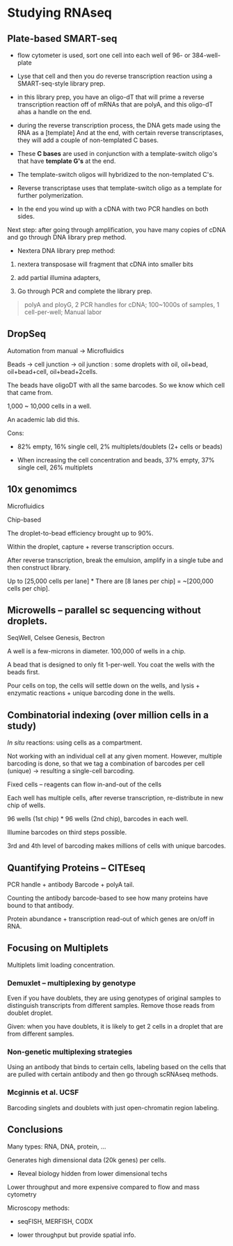 # Studying RNAseq
## Plate-based SMART-seq

- flow cytometer is used, sort one cell into each well of 96- or 384-well-plate

- Lyse that cell and then you do reverse transcription reaction using a SMART-seq-style library prep.

- in this library prep, you have an oligo-dT that will prime a reverse transcription reaction off of mRNAs that are polyA, and this oligo-dT ahas a handle on the end.

- during the reverse transcription process, the DNA gets made using the RNA as a [template] And at the end, with certain reverse transcriptases, they will add a couple of non-templated C bases.

- These **C bases** are used in conjunction with a template-switch oligo's that have **template G's** at the end.

- The template-switch oligos will hybridized to the non-templated C's.

- Reverse transcriptase uses that template-switch oligo as a template for further polymerization.

- In the end you wind up with a cDNA with two PCR handles on both sides.

Next step: after going through amplification, you have many copies of cDNA and go through DNA library prep method.

- Nextera DNA library prep method: 

1. nextera transposase will fragment that cDNA into smaller bits

2. add partial illumina adapters, 

3. Go through PCR and complete the library prep.

> polyA and ployG, 2 PCR handles for cDNA; 100~1000s of samples, 1 cell-per-well; Manual labor

## DropSeq
Automation from manual -> Microfluidics

Beads -> cell junction -> oil junction : some droplets with oil, oil+bead, oil+bead+cell, oil+bead+2cells.

The beads have oligoDT with all the same barcodes. So we know which cell that came from.

1,000 ~ 10,000 cells in a well.

An academic lab did this.

Cons: 

-	82% empty, 16% single cell, 2% multiplets/doublets (2+ cells or beads)

-	When increasing the cell concentration and beads, 37% empty, 37% single cell, 26% multiplets

## 10x genomimcs
Microfluidics

Chip-based

The droplet-to-bead efficiency brought up to 90%.

Within the droplet, capture + reverse transcription occurs.

After reverse transcription, break the emulsion, amplify in a single tube and then construct library.

Up to [25,000 cells per lane] * There are [8 lanes per chip] = ~[200,000 cells per chip].

## Microwells – parallel sc sequencing without droplets.
SeqWell, Celsee Genesis, Bectron

A well is a few-microns in diameter. 100,000 of wells in a chip.

A bead that is designed to only fit 1-per-well. You coat the wells with the beads first.

Pour cells on top, the cells will settle down on the wells, and lysis + enzymatic reactions + unique barcoding done in the wells.

## Combinatorial indexing (over million cells in a study)
*In situ* reactions: using cells as a compartment.

Not working with an individual cell at any given moment. However, multiple barcoding is done, so that we tag a combination of barcodes per cell (unique) -> resulting a single-cell barcoding.

Fixed cells – reagents can flow in-and-out of the cells

Each well has multiple cells, after reverse transcription, re-distribute in new chip of wells.

96 wells (1st chip) * 96 wells (2nd chip), barcodes in each well.

Illumine barcodes on third steps possible.

3rd and 4th level of barcoding makes millions of cells with unique barcodes.

## Quantifying Proteins – CITEseq
PCR handle + antibody Barcode + polyA tail.

Counting the antibody barcode-based to see how many proteins have bound to that antibody.

Protein abundance + transcription read-out of which genes are on/off in RNA.

## Focusing on Multiplets
Multiplets limit loading concentration.

### Demuxlet – multiplexing by genotype
Even if you have doublets, they are using genotypes of original samples to distinguish transcripts from different samples. Remove those reads from doublet droplet.

Given: when you have doublets, it is likely to get 2 cells in a droplet that are from different samples.

### Non-genetic multiplexing strategies
Using an antibody that binds to certain cells, labeling based on the cells that are pulled with certain antibody and then go through scRNAseq methods.

### Mcginnis et al. UCSF
Barcoding singlets and doublets with just open-chromatin region labeling.

## Conclusions
Many types: RNA, DNA, protein, …

Generates high dimensional data (20k genes) per cells.

-	Reveal biology hidden from lower dimensional techs

Lower throughput and more expensive compared to flow and mass cytometry

Microscopy methods:

-	seqFISH, MERFISH, CODX

-	lower throughput but provide spatial info.

